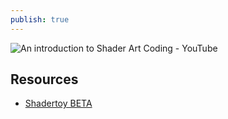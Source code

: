 ```yaml
---
publish: true
---
```


![An introduction to Shader Art Coding - YouTube](https://www.youtube.com/watch?v=f4s1h2YETNY)

## Resources
- [Shadertoy BETA](www.shadertoy.com) 